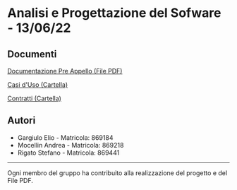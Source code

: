 # Analisi e Progettazione del Sofware - 13/06/22
## Documenti
[Documentazione Pre Appello (File PDF)](/PDF_PREAPPELLO_TRAVEL_ON_869184_869218_869441.pdf)

[Casi d'Uso (Cartella)](/Casi_d'uso)

[Contratti (Cartella)](/Contratti)

## Autori 

- Gargiulo Elio - Matricola: 869184
- Mocellin Andrea - Matricola: 869218
- Rigato Stefano - Matricola: 869441

<hr>

Ogni membro del gruppo ha contribuito alla realizzazione del progetto e del File PDF.
